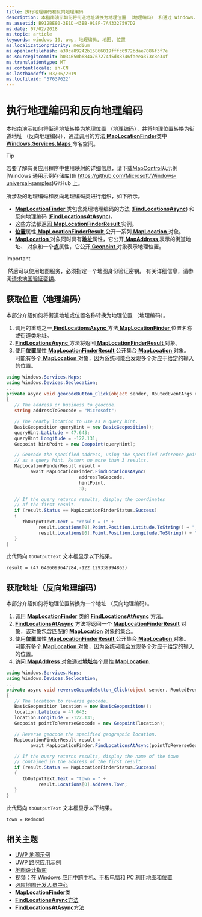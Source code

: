```yaml
---
title: 执行地理编码和反向地理编码
description: 本指南演示如何将街道地址转换为地理位置 （地理编码） 和通过 Windows.Services.Maps 命名空间中调用 MapLocationFinder 类的方法转换为街道地址 （反向地理编码） 的地理位置。
ms.assetid: B912BE80-3E1D-43BB-918F-7A43327597D2
ms.date: 07/02/2018
ms.topic: article
keywords: windows 10, uwp, 地理编码, 地图, 位置
ms.localizationpriority: medium
ms.openlocfilehash: a30ca89242b15866019fffc6972bdae7086f3f7e
ms.sourcegitcommit: b034650b684a767274d5d88746faeea373c8e34f
ms.translationtype: MT
ms.contentlocale: zh-CN
ms.lasthandoff: 03/06/2019
ms.locfileid: "57637622"
---
```

# <a name="perform-geocoding-and-reverse-geocoding"></a>执行地理编码和反向地理编码

本指南演示如何将街道地址转换为地理位置 （地理编码），并将地理位置转换为街道地址 （反向地理编码），通过调用的方法[ **MapLocationFinder**](https://msdn.microsoft.com/library/windows/apps/dn627550)类中[ **Windows.Services.Maps** ](https://msdn.microsoft.com/library/windows/apps/dn636979)命名空间。

> [!TIP]
> 若要了解有关应用程序中使用映射的详细信息，请下载[MapControl](https://github.com/Microsoft/Windows-universal-samples/tree/master/Samples/MapControl)从示例[Windows 通用示例存储库](h https://github.com/Microsoft/Windows-universal-samples)GitHub 上。

所涉及的地理编码和反向地理编码类进行组织，如下所示。

-   [ **MapLocationFinder** ](https://msdn.microsoft.com/library/windows/apps/dn627550)类包含处理地理编码的方法 ([**FindLocationsAsync**](https://msdn.microsoft.com/library/windows/apps/dn636925)) 和反向地理编码 ([**FindLocationsAtAsync**](https://msdn.microsoft.com/library/windows/apps/dn636928))。
-   这些方法都返回[ **MapLocationFinderResult** ](https://msdn.microsoft.com/library/windows/apps/dn627551)实例。
-   [**位置**](https://msdn.microsoft.com/library/windows/apps/dn627552)属性[ **MapLocationFinderResult** ](https://msdn.microsoft.com/library/windows/apps/dn627551)公开一系列[ **MapLocation** ](https://msdn.microsoft.com/library/windows/apps/dn627549)对象。 
-   [**MapLocation** ](https://msdn.microsoft.com/library/windows/apps/dn627549)对象同时具有[**地址**](https://msdn.microsoft.com/library/windows/apps/dn636929)属性，它公开[ **MapAddress** ](https://msdn.microsoft.com/library/windows/apps/dn627533)表示的街道地址、 对象和一个[**点**](https://docs.microsoft.com/uwp/api/windows.services.maps.maplocation.point)属性，它公开[ **Geopoint** ](https://docs.microsoft.com/uwp/api/windows.devices.geolocation.geopoint)对象表示地理位置。

> [!IMPORTANT]
> 然后可以使用地图服务，必须指定一个地图身份验证密钥。 有关详细信息，请参阅[请求地图验证密钥](authentication-key.md)。

## <a name="get-a-location-geocode"></a>获取位置（地理编码）

本部分介绍如何将街道地址或位置名称转换为地理位置 （地理编码）。

1.  调用的重载之一[ **FindLocationsAsync** ](https://msdn.microsoft.com/library/windows/apps/dn636925)方法[ **MapLocationFinder** ](https://msdn.microsoft.com/library/windows/apps/dn627550)位置名称或街道类地址。
2.  [ **FindLocationsAsync** ](https://msdn.microsoft.com/library/windows/apps/dn636925)方法将返回[ **MapLocationFinderResult** ](https://msdn.microsoft.com/library/windows/apps/dn627551)对象。
3.  使用[**位置**](https://msdn.microsoft.com/library/windows/apps/dn627552)属性[ **MapLocationFinderResult** ](https://msdn.microsoft.com/library/windows/apps/dn627551)公开集合[ **MapLocation** ](https://msdn.microsoft.com/library/windows/apps/dn627549)对象。 可能有多个[ **MapLocation** ](https://msdn.microsoft.com/library/windows/apps/dn627549)对象，因为系统可能会发现多个对应于给定的输入的位置。

```csharp
using Windows.Services.Maps;
using Windows.Devices.Geolocation;
...
private async void geocodeButton_Click(object sender, RoutedEventArgs e)
{
   // The address or business to geocode.
   string addressToGeocode = "Microsoft";

   // The nearby location to use as a query hint.
   BasicGeoposition queryHint = new BasicGeoposition();
   queryHint.Latitude = 47.643;
   queryHint.Longitude = -122.131;
   Geopoint hintPoint = new Geopoint(queryHint);

   // Geocode the specified address, using the specified reference point
   // as a query hint. Return no more than 3 results.
   MapLocationFinderResult result =
         await MapLocationFinder.FindLocationsAsync(
                           addressToGeocode,
                           hintPoint,
                           3);

   // If the query returns results, display the coordinates
   // of the first result.
   if (result.Status == MapLocationFinderStatus.Success)
   {
      tbOutputText.Text = "result = (" +
            result.Locations[0].Point.Position.Latitude.ToString() + "," +
            result.Locations[0].Point.Position.Longitude.ToString() + ")";
   }
}
```

此代码向 `tbOutputText` 文本框显示以下结果。

``` syntax
result = (47.6406099647284,-122.129339994863)
```

## <a name="get-an-address-reverse-geocode"></a>获取地址（反向地理编码）

本部分介绍如何将地理位置转换为一个地址 （反向地理编码）。

1.  调用 [**MapLocationFinder**](https://msdn.microsoft.com/library/windows/apps/dn627550) 类的 [**FindLocationsAtAsync**](https://msdn.microsoft.com/library/windows/apps/dn636928) 方法。
2.  [  **FindLocationsAtAsync**](https://msdn.microsoft.com/library/windows/apps/dn636928) 方法将返回一个 [**MapLocationFinderResult**](https://msdn.microsoft.com/library/windows/apps/dn627551) 对象，该对象包含匹配的 [**MapLocation**](https://msdn.microsoft.com/library/windows/apps/dn627549) 对象的集合。
3.  使用[**位置**](https://msdn.microsoft.com/library/windows/apps/dn627552)属性[ **MapLocationFinderResult** ](https://msdn.microsoft.com/library/windows/apps/dn627551)公开集合[ **MapLocation** ](https://msdn.microsoft.com/library/windows/apps/dn627549)对象。 可能有多个[ **MapLocation** ](https://msdn.microsoft.com/library/windows/apps/dn627549)对象，因为系统可能会发现多个对应于给定的输入的位置。
4.  访问[ **MapAddress** ](https://msdn.microsoft.com/library/windows/apps/dn627533)对象通过[**地址**](https://msdn.microsoft.com/library/windows/apps/dn636929)每个属性[ **MapLocation**](https://msdn.microsoft.com/library/windows/apps/dn627549).

```csharp
using Windows.Services.Maps;
using Windows.Devices.Geolocation;
...
private async void reverseGeocodeButton_Click(object sender, RoutedEventArgs e)
{
   // The location to reverse geocode.
   BasicGeoposition location = new BasicGeoposition();
   location.Latitude = 47.643;
   location.Longitude = -122.131;
   Geopoint pointToReverseGeocode = new Geopoint(location);

   // Reverse geocode the specified geographic location.
   MapLocationFinderResult result =
         await MapLocationFinder.FindLocationsAtAsync(pointToReverseGeocode);

   // If the query returns results, display the name of the town
   // contained in the address of the first result.
   if (result.Status == MapLocationFinderStatus.Success)
   {
      tbOutputText.Text = "town = " +
            result.Locations[0].Address.Town;
   }
}
```

此代码向 `tbOutputText` 文本框显示以下结果。

``` syntax
town = Redmond
```

## <a name="related-topics"></a>相关主题

* [UWP 地图示例](https://go.microsoft.com/fwlink/p/?LinkId=619977)
* [UWP 路况应用示例](https://go.microsoft.com/fwlink/p/?LinkId=619982)
* [地图设计指南](https://msdn.microsoft.com/library/windows/apps/dn596102)
* [视频：在 Windows 应用中跨手机、平板电脑和 PC 利用地图和位置](https://channel9.msdn.com/Events/Build/2015/2-757)
* [必应地图开发人员中心](https://www.bingmapsportal.com/)
* [**MapLocationFinder**类](https://msdn.microsoft.com/library/windows/apps/dn627550)
* [**FindLocationsAsync**方法](https://msdn.microsoft.com/library/windows/apps/dn636925)
* [**FindLocationsAtAsync**方法](https://msdn.microsoft.com/library/windows/apps/dn636928)

